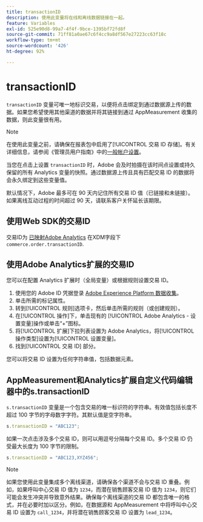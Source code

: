 ```yaml
---
title: transactionID
description: 使用此变量将在线和离线数据链接在一起。
feature: Variables
exl-id: 525e90d8-99a7-4f4f-9bce-1395bf72fd8f
source-git-commit: 71ff81a0ae67c6f4cc9a8df567e27223cc63f18c
workflow-type: tm+mt
source-wordcount: '426'
ht-degree: 92%

---
```


# transactionID

`transactionID` 变量可唯一地标识交易，以便将点击绑定到通过数据源上传的数据。如果您希望使用其他渠道的数据并将其链接到通过 AppMeasurement 收集的数据，则此变量很有用。

>[!NOTE]
>
>在使用此变量之前，请确保在报表包中启用了[!UICONTROL 交易 ID 存储]。有关详细信息，请参阅《管理员用户指南》中的[一般帐户设置](/help/admin/admin/c-manage-report-suites/c-edit-report-suites/general/general-acct-settings-admin.md)。

当您在点击上设置 `transactionID` 时，Adobe 会及时拍摄在该时间点设置或持久保留的所有 Analytics 变量的快照。通过数据源上传且具有匹配交易 ID 的数据将会永久绑定到这些变量值。

默认情况下，Adobe 最多可在 90 天内记住所有交易 ID 值（已链接和未链接）。如果离线互动过程的时间超过 90 天，请联系客户关怀延长该期限。

## 使用Web SDK的交易ID

交易ID为 [已映射Adobe Analytics](https://experienceleague.adobe.com/docs/analytics/implementation/aep-edge/variable-mapping.html) 在XDM字段下 `commerce.order.transactionID`.

## 使用Adobe Analytics扩展的交易ID

您可以在配置 Analytics 扩展时（全局变量）或根据规则设置交易 ID。

1. 使用您的 Adobe ID 凭据登录 [Adobe Experience Platform 数据收集](https://experience.adobe.com/data-collection)。
2. 单击所需的标记属性。
3. 转到[!UICONTROL 规则]选项卡，然后单击所需的规则（或创建规则）。
4. 在[!UICONTROL 操作]下，单击现有的 [!UICONTROL Adobe Analytics - 设置变量]操作或单击“+”图标。
5. 将[!UICONTROL 扩展]下拉列表设置为 Adobe Analytics，将[!UICONTROL 操作类型]设置为[!UICONTROL 设置变量]。
6. 找到[!UICONTROL 交易 ID] 部分。

您可以将交易 ID 设置为任何字符串值，包括数据元素。

## AppMeasurement和Analytics扩展自定义代码编辑器中的s.transactionID

`s.transactionID` 变量是一个包含交易的唯一标识符的字符串。有效值包括长度不超过 100 字节的字母数字字符。其默认值是空字符串。

```js
s.transactionID = "ABC123";
```

如果一次点击涉及多个交易 ID，则可以用逗号分隔每个交易 ID。多个交易 ID 仍受最大长度为 100 字节的限制。

```js
s.transactionID = "ABC123,XYZ456";
```

>[!NOTE]
>
>如果您使用此变量集成多个离线渠道，请确保各个渠道不会与交易 ID 重叠。例如，如果呼叫中心交易 ID 值为 `1234`，而潜在销售顾客交易 ID 值为 `1234`，则它们可能会发生冲突并导致意外结果。确保每个离线渠道的交易 ID 都包含唯一的格式，并在必要时加以区分。例如，在数据源和 AppMeasurement 中将呼叫中心交易 ID 设置为 `call_1234`，并将潜在销售顾客交易 ID 设置为 `lead_1234`。
